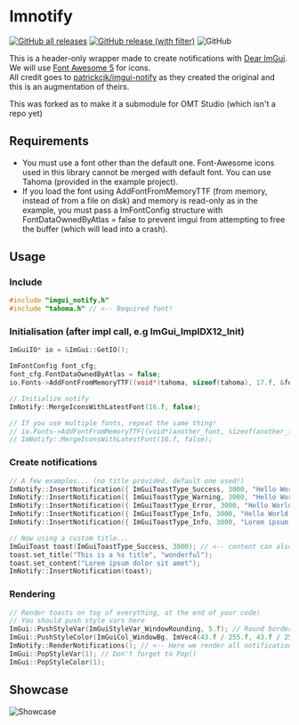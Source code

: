 # Imnotify
[![GitHub all releases](https://img.shields.io/github/downloads/TylerPritts/imnotify/total)](https://github.com/TylerPritts/imnotify/releases)
[![GitHub release (with filter)](https://img.shields.io/github/v/release/TylerPritts/imnotify)](https://github.com/TylerPritts/imnotify/releases/latest)
![GitHub](https://img.shields.io/github/license/TylerPritts/imnotify?color=blue)


This is a header-only wrapper made to create notifications with [Dear ImGui](https://github.com/ocornut/imgui). We will use [Font Awesome 5](https://fontawesome.com/) for icons.
<br>All credit goes to [patrickcjk/imgui-notify](https://github.com/patrickcjk/imgui-notify) as they created the original and this is an augmentation of theirs.

This was forked as to make it a submodule for OMT Studio (which isn't a repo yet)


## Requirements
- You must use a font other than the default one. Font-Awesome icons used in this library cannot be merged with default font. You can use Tahoma (provided in the example project).
- If you load the font using AddFontFromMemoryTTF (from memory, instead of from a file on disk) and memory is read-only as in the example, you must pass a ImFontConfig structure with FontDataOwnedByAtlas = false to prevent imgui from attempting to free the buffer (which will lead into a crash).

## Usage
### Include
```c++
#include "imgui_notify.h"
#include "tahoma.h" // <-- Required font!
```
### Initialisation (after impl call, e.g ImGui_ImplDX12_Init)
```c++
ImGuiIO* io = &ImGui::GetIO();

ImFontConfig font_cfg;
font_cfg.FontDataOwnedByAtlas = false;
io.Fonts->AddFontFromMemoryTTF((void*)tahoma, sizeof(tahoma), 17.f, &font_cfg);

// Initialize notify
ImNotify::MergeIconsWithLatestFont(16.f, false);

// If you use multiple fonts, repeat the same thing!
// io.Fonts->AddFontFromMemoryTTF((void*)another_font, sizeof(another_font), 17.f, &font_cfg);
// ImNotify::MergeIconsWithLatestFont(16.f, false);
```
### Create notifications
```c++
// A few examples... (no title provided, default one used!)
ImNotify::InsertNotification({ ImGuiToastType_Success, 3000, "Hello World! This is a success! %s", "We can also format here:)" });
ImNotify::InsertNotification({ ImGuiToastType_Warning, 3000, "Hello World! This is a warning! %d", 0x1337 });
ImNotify::InsertNotification({ ImGuiToastType_Error, 3000, "Hello World! This is an error! 0x%X", 0xDEADBEEF });
ImNotify::InsertNotification({ ImGuiToastType_Info, 3000, "Hello World! This is an info!" });
ImNotify::InsertNotification({ ImGuiToastType_Info, 3000, "Lorem ipsum dolor sit amet, consectetur adipiscing elit, sed do eiusmod tempor incididunt ut labore et dolore magna aliqua. Ut enim ad minim veniam, quis nostrud exercitation" });

// Now using a custom title...
ImGuiToast toast(ImGuiToastType_Success, 3000); // <-- content can also be passed here as above
toast.set_title("This is a %s title", "wonderful");
toast.set_content("Lorem ipsum dolor sit amet");
ImNotify::InsertNotification(toast);
```
### Rendering
```c++
// Render toasts on top of everything, at the end of your code!
// You should push style vars here
ImGui::PushStyleVar(ImGuiStyleVar_WindowRounding, 5.f); // Round borders
ImGui::PushStyleColor(ImGuiCol_WindowBg, ImVec4(43.f / 255.f, 43.f / 255.f, 43.f / 255.f, 100.f / 255.f)); // Background color
ImNotify::RenderNotifications(); // <-- Here we render all notifications
ImGui::PopStyleVar(1); // Don't forget to Pop()
ImGui::PopStyleColor(1);
```

## Showcase
![Showcase](https://i.imgur.com/ckcpOHJ.gif)
